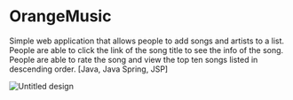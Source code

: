 # OrangeMusic
Simple web application that allows people to add songs and artists to a list. People are able to click the link of the song title to see the info of the song. People are able to rate the song and view the top ten songs listed in descending order.
 [Java, Java Spring, JSP]

![Untitled design](https://github.com/NataliaSilva10/OrangeMusic/assets/116288733/7c38976b-2105-40f8-b163-e176acd2ed26)
